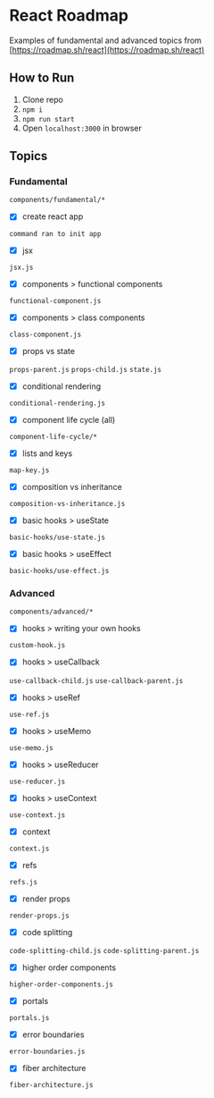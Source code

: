 # React Roadmap

Examples of fundamental and advanced topics from [https://roadmap.sh/react](https://roadmap.sh/react)

## How to Run

1. Clone repo
3. `npm i`
4. `npm run start`
5. Open `localhost:3000` in browser

## Topics

### Fundamental

`components/fundamental/*`

- [x] create react app

`command ran to init app`

- [x] jsx

`jsx.js`

- [x] components > functional components

`functional-component.js`

- [x] components > class components

`class-component.js`

- [x] props vs state

`props-parent.js` `props-child.js` `state.js`

- [x] conditional rendering

`conditional-rendering.js`

- [x] component life cycle (all)

`component-life-cycle/*`

- [x] lists and keys

`map-key.js`

- [x] composition vs inheritance

`composition-vs-inheritance.js`

- [x] basic hooks > useState

`basic-hooks/use-state.js`

- [x] basic hooks > useEffect

`basic-hooks/use-effect.js`

### Advanced

`components/advanced/*`

- [x] hooks > writing your own hooks

`custom-hook.js`

- [x] hooks > useCallback

`use-callback-child.js` `use-callback-parent.js`

- [x] hooks > useRef

`use-ref.js`

- [x] hooks > useMemo

`use-memo.js`

- [x] hooks > useReducer

`use-reducer.js`

- [x] hooks > useContext

`use-context.js`

- [x] context

`context.js`

- [x] refs

`refs.js`

- [x] render props

`render-props.js`

- [x] code splitting

`code-splitting-child.js` `code-splitting-parent.js`

- [x] higher order components

`higher-order-components.js`

- [x] portals

`portals.js`

- [x] error boundaries

`error-boundaries.js`

- [x] fiber architecture

`fiber-architecture.js`
